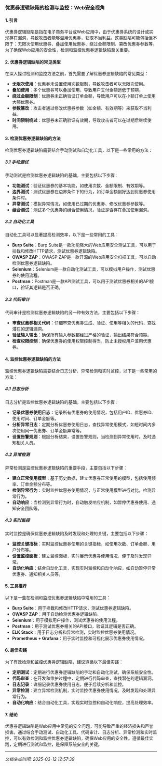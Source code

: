 ### 优惠券逻辑缺陷的检测与监控：Web安全视角

#### 1. 引言

优惠券逻辑缺陷是指在电子商务平台或Web应用中，由于优惠券系统的设计或实现存在漏洞，导致攻击者能够滥用优惠券，获取不当利益。这类缺陷可能包括但不限于：无限次使用优惠券、叠加使用优惠券、绕过金额限制、篡改优惠券参数等。为了确保Web应用的安全性，检测和监控优惠券逻辑缺陷至关重要。

#### 2. 优惠券逻辑缺陷的常见类型

在深入探讨检测和监控方法之前，首先需要了解优惠券逻辑缺陷的常见类型：

- **无限次使用**：优惠券未设置使用次数限制，导致攻击者可以无限次使用。
- **叠加使用**：多个优惠券可以叠加使用，导致用户支付金额远低于预期。
- **绕过金额限制**：优惠券未正确验证订单金额，导致用户可以在小额订单上使用大额优惠券。
- **参数篡改**：攻击者通过修改优惠券参数（如金额、有效期等）来获取不当利益。
- **时间限制绕过**：优惠券未正确验证有效期，导致攻击者可以在过期后继续使用。

#### 3. 检测优惠券逻辑缺陷的方法

检测优惠券逻辑缺陷需要结合手动测试和自动化工具，以下是一些常用的方法：

##### 3.1 手动测试

手动测试是检测优惠券逻辑缺陷的基础，主要包括以下步骤：

- **功能测试**：验证优惠券的基本功能，如使用次数、金额限制、有效期等。
- **边界测试**：测试优惠券在边界条件下的行为，如订单金额刚好达到优惠券使用条件时。
- **异常测试**：模拟异常情况，如使用已过期的优惠券、修改优惠券参数等。
- **组合测试**：测试多个优惠券的组合使用情况，验证是否存在叠加使用漏洞。

##### 3.2 自动化工具

自动化工具可以显著提高检测效率，以下是一些常用的工具：

- **Burp Suite**：Burp Suite是一款功能强大的Web应用安全测试工具，可以用于拦截和修改HTTP请求，测试优惠券逻辑缺陷。
- **OWASP ZAP**：OWASP ZAP是一款开源的Web应用安全扫描工具，可以自动检测优惠券逻辑缺陷。
- **Selenium**：Selenium是一款自动化测试工具，可以模拟用户操作，测试优惠券的使用流程。
- **Postman**：Postman是一款API测试工具，可以用于测试优惠券相关的API接口，验证其逻辑是否正确。

##### 3.3 代码审计

代码审计是检测优惠券逻辑缺陷的另一种有效方法，主要包括以下步骤：

- **审查优惠券相关代码**：仔细审查优惠券生成、验证、使用等相关的代码，查找潜在的逻辑漏洞。
- **验证输入输出**：确保所有输入参数都经过严格的验证，输出结果符合预期。
- **检查权限控制**：确保优惠券的使用权限控制得当，防止未授权用户滥用优惠券。

#### 4. 监控优惠券逻辑缺陷的方法

监控优惠券逻辑缺陷需要结合日志分析、异常检测和实时监控，以下是一些常用的方法：

##### 4.1 日志分析

日志分析是监控优惠券逻辑缺陷的基础，主要包括以下步骤：

- **记录优惠券使用日志**：记录所有优惠券的使用情况，包括用户ID、优惠券ID、使用时间、订单金额等。
- **分析异常日志**：定期分析优惠券使用日志，查找异常使用模式，如短时间内多次使用同一优惠券、订单金额异常等。
- **设置告警规则**：根据分析结果，设置告警规则，当检测到异常使用时，及时通知相关人员。

##### 4.2 异常检测

异常检测是监控优惠券逻辑缺陷的重要手段，主要包括以下步骤：

- **建立正常使用模型**：基于历史数据，建立优惠券正常使用的模型，包括使用频率、订单金额分布等。
- **检测异常行为**：实时监控优惠券使用情况，与正常使用模型进行对比，检测异常行为。
- **自动响应**：当检测到异常行为时，自动触发响应机制，如暂停优惠券使用、通知安全团队等。

##### 4.3 实时监控

实时监控是确保优惠券逻辑缺陷及时发现和处理的关键，主要包括以下步骤：

- **监控关键指标**：实时监控优惠券使用的关键指标，如使用次数、订单金额、用户分布等。
- **设置监控面板**：建立监控面板，实时展示优惠券使用情况，便于及时发现异常。
- **自动化响应**：结合自动化工具，实现实时监控和自动化响应，如自动暂停异常优惠券、通知相关人员等。

#### 5. 工具推荐

以下是一些在检测和监控优惠券逻辑缺陷中常用的工具：

- **Burp Suite**：用于拦截和修改HTTP请求，测试优惠券逻辑缺陷。
- **OWASP ZAP**：用于自动检测优惠券逻辑缺陷。
- **Selenium**：用于模拟用户操作，测试优惠券的使用流程。
- **Postman**：用于测试优惠券相关的API接口，验证其逻辑是否正确。
- **ELK Stack**：用于日志分析和异常检测，实时监控优惠券使用情况。
- **Prometheus + Grafana**：用于实时监控和可视化展示优惠券使用情况。

#### 6. 最佳实践

为了有效检测和监控优惠券逻辑缺陷，建议遵循以下最佳实践：

- **定期测试**：定期进行优惠券逻辑缺陷的手动和自动化测试，确保系统安全性。
- **代码审查**：在开发和维护过程中，定期进行代码审查，查找潜在的逻辑漏洞。
- **日志记录**：详细记录优惠券使用日志，便于后续分析和监控。
- **异常检测**：建立异常检测机制，实时监控优惠券使用情况，及时发现和处理异常行为。
- **自动化响应**：结合自动化工具，实现实时监控和自动化响应，提高处理效率。

#### 7. 结论

优惠券逻辑缺陷是Web应用中常见的安全问题，可能导致严重的经济损失和声誉损害。通过结合手动测试、自动化工具、代码审计、日志分析、异常检测和实时监控，可以有效检测和监控优惠券逻辑缺陷，确保Web应用的安全性。遵循最佳实践，定期进行测试和监控，是保障系统安全的关键。

---

*文档生成时间: 2025-03-12 12:57:39*



















